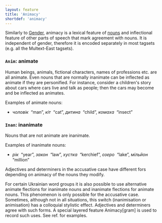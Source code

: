 ```yaml
---
layout: feature
title: 'Animacy'
shortdef: 'animacy'
---
```


<!--It is also valency feature of prepositions (saying that the preposition requires its argument to be in that case).-->

Similarly to [Gender](), animacy is a lexical feature of [nouns](uk-pos/NOUN) and inflectional feature of other parts of speech that mark agreement with nouns. It is independent of gender, therefore it is encoded separately in most tagsets (e.g. all the Multext-East tagsets).

### `Anim`: animate

Human beings, animals, fictional characters, names of professions etc. are all animate. Even nouns that are normally inanimate can be
inflected as animate if they are personified. For instance, consider a children's story about cars where cars live and talk as people; then the cars may become and be inflected as animates.

Examples of animate nouns:

- _чоловік&nbsp;_ “man”, _кіт&nbsp;_ “cat”, _дитина&nbsp;_ “child”, _комаха&nbsp;_ “insect”

### `Inan`: inanimate

Nouns that are not animate are inanimate.

Examples of inanimate nouns:

- _рік&nbsp;_ “year”, _закон&nbsp;_ “law”, _хустка&nbsp;_ “kerchief”, _озеро&nbsp;_ “lake”, _мільйон&nbsp;_ “million”

Adjectives and determiners in the accusative case have different fors depending on animacy of the nouns they modify.

For certain Ukrainian word groups it is also possible to use alternative animate flections for inanimate nouns and inanimate flections for animate nouns. This phenomenon is only possible for the accusative case. Sometimes, although not in all situations, this switch (inanimisation or animisation) has a colloquial stylistic effect. Adjectives and determiners agree with such forms. A special layered feature Animacy[gram] is used to record such uses. See ref. for examples.
